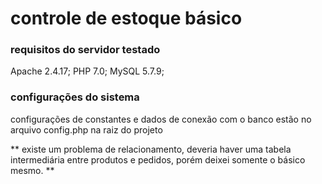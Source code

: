 # controle de estoque básico

### requisitos do servidor testado

Apache 2.4.17; PHP 7.0; MySQL 5.7.9;

### configurações do sistema

configurações de constantes e dados de conexão com o banco estão no arquivo config.php na raiz do projeto

** existe um problema de relacionamento,  deveria haver uma tabela intermediária entre produtos e pedidos, porém deixei somente o básico mesmo. **
